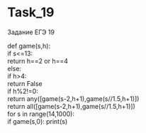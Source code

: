 # Task_19
Задание ЕГЭ 19

def game(s,h): </br>
    if s<=13:</br>
        return h==2 or h==4</br>
    else:</br>
        if h>4:</br>
            return False</br>
    if h%2!=0:</br>
        return any([game(s-2,h+1),game(s//1.5,h+1)])</br>
    return all([game(s-2,h+1),game(s//1.5,h+1)])</br>
for s in range(14,1000):</br>
    if game(s,0): print(s)</br>
